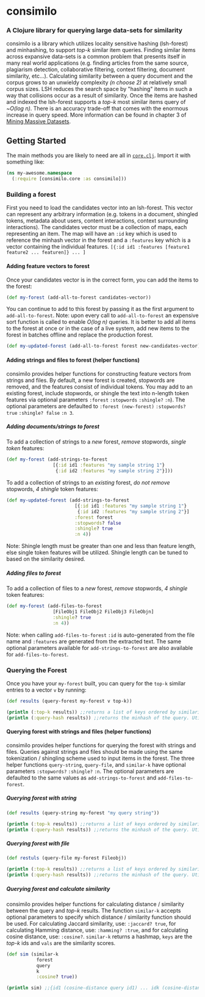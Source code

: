 # consimilo

### A Clojure library for querying large data-sets for similarity

consimilo is a library which utilizes locality sensitive hashing (lsh-forest) and minhashing, to support 
*top-k* similar item queries. Finding similar items across expansive data-sets is a common problem that presents itself 
in many real world applications (e.g. finding articles from the same source, plagiarism detection, collaborative filtering, 
context filtering, document similarity, etc...). Calculating similarity between a query document and the corpus grows to 
an unwieldy complexity *(n choose 2)* at relatively small corpus sizes. LSH reduces the search space by "hashing" items 
in such a way that collisions occur as a result of similarity. Once the items are hashed and indexed the lsh-forest 
supports a *top-k* most similar items query of ~*O(log n)*. There is an accuracy trade-off that comes with the enormous 
increase in query speed. More information can be found in chapter 3 of 
[Mining Massive Datasets](http://infolab.stanford.edu/~ullman/mmds/ch3.pdf).


## Getting Started

The main methods you are likely to need are all in [`core.clj`](./src/consimilo/core.clj).
Import it with something like:

```clojure
(ns my-awesome.namespace
  (:require [consimilo.core :as consimilo]))
```

### Building a forest

First you need to load the candidates vector into an lsh-forest. This vector can represent any arbitrary information 
(e.g. tokens in a document, shingled tokens, metadata about users, content interactions, context surrounding 
interactions). The candidates vector must be a collection of maps, each representing an item. The map will have an 
`:id` key which is used to reference the minhash vector in the forest and a `:features` key which is a vector 
containing the individual features. `[{:id id1 :features [feature1 feature2 ... featuren]} ... ]`

#### Adding feature vectors to forest

Once your candidates vector is in the correct form, you can add the items to the forest:

```clojure
(def my-forest (add-all-to-forest candidates-vector))
```

You can continue to add to this forest by passing it as the first argument to `add-all-to-forest`.
Note: upon every call to `add-all-to-forest` an expensive sort function is called to enable *O(log n)* queries. It is 
better to add all items to the forest at once or in the case of a live system, add new items to the forest in batches 
offline and replace the production forest.

```clojure
(def my-updated-forest (add-all-to-forest forest new-candidates-vector))
```

#### Adding strings and files to forest (helper functions)

consimilo provides helper functions for constructing feature vectors from strings and files. By default, a new forest is 
created, stopwords are removed, and the features consist of individual tokens. You may add to an existing forest, 
include stopwords, or shingle the text into n-length token features via optional parameters `:forest` `:stopwords` 
`:shingle?` `:n`). The optional parameters are defaulted to `:forest (new-forest)` `:stopwords? true` `:shingle? false` 
`:n 3`.

##### Adding documents/strings to forest

To add a collection of strings to a *new* forest, *remove* stopwords, *single token* features:

```clojure
(def my-forest (add-strings-to-forest
                 [{:id id1 :features "my sample string 1"}
                  {:id id2 :features "my sample string 2"}]))
```

To add a collection of strings to an *existing* forest, *do not remove* stopwords, *4 shingle* token features: 

```clojure
(def my-updated-forest (add-strings-to-forest
                         [{:id id1 :features "my sample string 1"}
                          {:id id2 :features "my sample string 2"}]
                         :forest forest
                         :stopwords? false
                         :shingle? true
                         :n 4))
``` 
Note: Shingle length must be greater than one and less than feature length, else single token features will be utilized. 
Shingle length can be tuned to based on the similarity desired.

##### Adding files to forest
To add a collection of files to a *new* forest, *remove* stopwords, *4 shingle* token features:

```clojure
(def my-forest (add-files-to-forest
                 [FileObj1 FileObj2 FileObj3 FileObjn]
                 :shingle? true
                 :n 4))
```
Note: when calling `add-files-to-forest` `:id` is auto-generated from the file name and `:features` are generated from 
the extracted text. The same optional parameters available for `add-strings-to-forest` are also available for 
`add-files-to-forest`.

### Querying the Forest

Once you have your `my-forest` built, you can query for the `top-k` similar entries to
a vector `v` by running:

```clojure
(def results (query-forest my-forest v top-k))

(println (:top-k results)) ;;returns a list of keys ordered by similarity
(println (:query-hash results)) ;;returns the minhash of the query. Utilized to calculate similarity.
```  

#### Querying forest with strings and files (helper functions)

consimilo provides helper functions for querying the forest with strings and files. Queries against strings and files 
should be made using the same tokenization / shingling scheme used to input items in the forest. The three helper 
functions `query-string`, `query-file`, and `similar-k` have optional parameters `:stopwords?` `:shingle?` `:n`. The 
optional parameters are defaulted to the same values as `add-strings-to-forest` and `add-files-to-forest`.

##### Querying forest with string

```clojure
(def results (query-string my-forest "my query string"))

(println (:top-k results)) ;;returns a list of keys ordered by similarity
(println (:query-hash results)) ;;returns the minhash of the query. Utilized to calculate similarity.
```  
##### Querying forest with file

```clojure
(def restuls (query-file my-forest Fileobj))

(println (:top-k results)) ;;returns a list of keys ordered by similarity
(println (:query-hash results)) ;;returns the minhash of the query. Utilized to calculate similarity.
  ```
  
##### Querying forest and calculate similarity

consimilo provides helper functions for calculating distance / similarity between the query and *top-k* results. The 
function `similar-k` accepts optional parameters to specify which distance / similarity function should be used. 
For calculating Jaccard similarity, use: `:jaccard? true`, for calculating Hamming distance, use: `:hamming? :true`, 
and for calculating cosine distance, use: `:cosine?`. `similar-k` returns a hashmap, `keys` are the *top-k* ids and 
`vals` are the similarity scores.

```clojure
(def sim (similar-k 
           forest
           query
           k
           :cosine? true))

(println sim) ;;{id1 (cosine-distance query id1) ... idk (cosine-distance query idk}